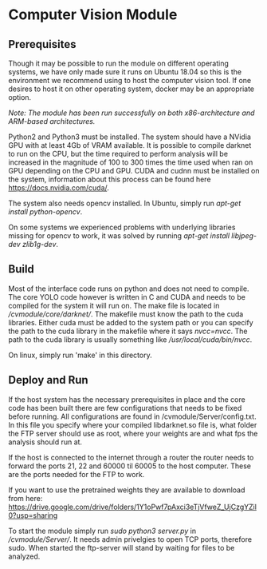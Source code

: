 # Computer Vision Module

## Prerequisites
Though it may be possible to run the module on different operating systems, we have only made sure it runs on Ubuntu 18.04 so this is the environment we recommend using to host the computer vision tool. If one desires to host it on other operating system, docker may be an appropriate option.

*Note: The module has been run successfully on both x86-architecture and ARM-based architectures.*

Python2 and Python3 must be installed.
The system should have a NVidia GPU with at least 4Gb of VRAM available. It is possible to compile darknet to run on the CPU, but the time required to perform analysis will be increased in the magnitude of 100 to 300 times the time used when ran on GPU depending on the CPU and GPU. CUDA and cudnn must be installed on the system, information about this process can be found here https://docs.nvidia.com/cuda/.


The system also needs opencv installed. In Ubuntu, simply run *apt-get install python-opencv*.

On some systems we experienced problems with underlying libraries missing for opencv to work, it was solved by running *apt-get install libjpeg-dev zlib1g-dev*.


## Build
Most of the interface code runs on python and does not need to compile. The core YOLO code however is written in C and CUDA and needs to be compiled for the system it will run on. The make file is located in */cvmodule/core/darknet/*. The makefile must know the path to the cuda libraries. Either cuda must be added to the system path or you can specify the path to the cuda library in the makefile where it says *nvcc=nvcc*. The path to the cuda library is usually something like */usr/local/cuda/bin/nvcc*.

On linux, simply run 'make' in this directory.


## Deploy and Run
If the host system has the necessary prerequisites in place and the core code has been built there are few configurations that needs to be fixed before running. All configurations are found in /cvmodule/Server/config.txt. In this file you specify where your compiled libdarknet.so file is, what folder the FTP server should use as root, where your weights are and what fps the analysis should run at.

If the host is connected to the internet through a router the router needs to forward the ports 21, 22 and 60000 til 60005 to the host computer. These are the ports needed for the FTP to work.

If you want to use the pretrained weights they are available to download from here:
https://drive.google.com/drive/folders/1Y1oPwf7pAxci3eTjVfweZ_UjCzgYZil0?usp=sharing

To start the module simply run *sudo python3 server.py* in */cvmodule/Server/*. It needs admin privelgies to open TCP ports, therefore sudo. When started the ftp-server will stand by waiting for files to be analyzed.
